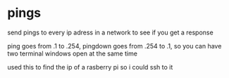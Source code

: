 # pings

send pings to every ip adress in a network to see if you get a response

ping goes from .1 to .254, pingdown goes from .254 to .1, so you can have two terminal windows open at the same time

used this to find the ip of a rasberry pi so i could ssh to it
